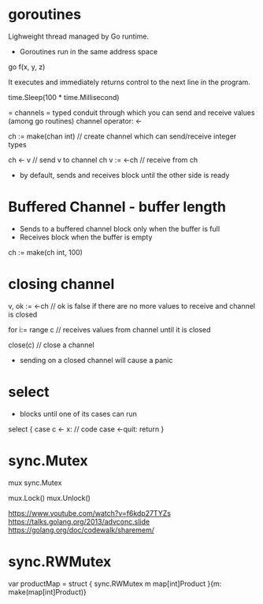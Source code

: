 # goroutines

Lighweight thread managed by Go runtime.
- Goroutines run in the same address space

go f(x, y, z)

It executes and immediately returns control to the next line in the program.

time.Sleep(100 * time.Millisecond)


= channels =
typed conduit through which you can send and receive values (among go routines)
channel operator: <-


ch := make(chan int)    // create channel which can send/receive integer types

ch <- v          // send v to channel ch
v := <-ch        // receive from ch


- by default, sends and receives block until the other side is ready

# Buffered Channel - buffer length
- Sends to a buffered channel block only when the buffer is full
- Receives block when the buffer is empty

ch := make(ch int, 100)


# closing channel
v, ok := <-ch      // ok is false if there are no more values to receive and channel is closed

for i:= range c        // receives values from channel until it is closed


close(c)           // close a channel

- sending on a closed channel will cause a panic


# select
- blocks until one of its cases can run

select {
  case c <- x:
      // code
  case <-quit:
    return
}


# sync.Mutex
mux sync.Mutex

mux.Lock()
mux.Unlock()


https://www.youtube.com/watch?v=f6kdp27TYZs
https://talks.golang.org/2013/advconc.slide
https://golang.org/doc/codewalk/sharemem/

# sync.RWMutex

var productMap = struct {
  sync.RWMutex
  m map[int]Product
}{m: make(map[int]Product)}


